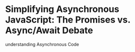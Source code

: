 # Simplifying Asynchronous JavaScript: The Promises vs. Async/Await Debate
understanding Asynchronous Code
